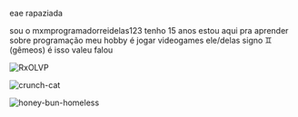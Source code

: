 eae rapaziada

sou o mxmprogramadorreidelas123
tenho 15 anos
estou aqui pra aprender sobre programação
meu hobby é jogar videogames
ele/delas
signo ♊ (gêmeos)
é isso valeu falou 

![RxOLVP](https://github.com/user-attachments/assets/97de7170-81df-4a91-8328-78a5957d9b45)

![crunch-cat](https://github.com/user-attachments/assets/0cd877f4-d21c-4d28-8ccd-fa21d554f7c7)

![honey-bun-homeless](https://github.com/user-attachments/assets/8ea3c094-8a03-4ca1-be25-95bcd6d36879)
